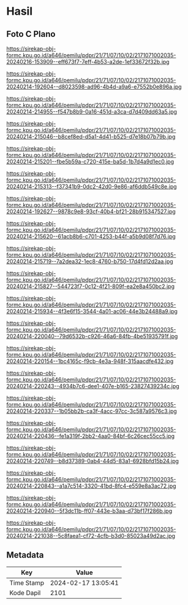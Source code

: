 # Hasil

## Foto C Plano

https://sirekap-obj-formc.kpu.go.id/a646/pemilu/pdpr/21/71/07/10/02/2171071002035-20240216-153909--eff673f7-7eff-4b53-a2de-1ef33672f32b.jpg

https://sirekap-obj-formc.kpu.go.id/a646/pemilu/pdpr/21/71/07/10/02/2171071002035-20240214-192604--d8023598-ad96-4b4d-a9a6-e7552b0e896a.jpg

https://sirekap-obj-formc.kpu.go.id/a646/pemilu/pdpr/21/71/07/10/02/2171071002035-20240214-214955--f547b8b9-0a16-451d-a3ca-d7d409dd63a5.jpg

https://sirekap-obj-formc.kpu.go.id/a646/pemilu/pdpr/21/71/07/10/02/2171071002035-20240214-215046--b8cef8ed-d5a1-4d41-b525-d7e18b07b79b.jpg

https://sirekap-obj-formc.kpu.go.id/a646/pemilu/pdpr/21/71/07/10/02/2171071002035-20240214-215201--fbe5b59a-c720-415e-ba5d-1b7d4a9d1ec0.jpg

https://sirekap-obj-formc.kpu.go.id/a646/pemilu/pdpr/21/71/07/10/02/2171071002035-20240214-215313--f37341b9-0dc2-42d0-9e86-af6ddb549c8e.jpg

https://sirekap-obj-formc.kpu.go.id/a646/pemilu/pdpr/21/71/07/10/02/2171071002035-20240214-192627--9878c9e8-93cf-40b4-bf21-28b915347527.jpg

https://sirekap-obj-formc.kpu.go.id/a646/pemilu/pdpr/21/71/07/10/02/2171071002035-20240214-215620--61acb8b6-c701-4253-b44f-a5b9d08f7d76.jpg

https://sirekap-obj-formc.kpu.go.id/a646/pemilu/pdpr/21/71/07/10/02/2171071002035-20240214-215719--7a2dea32-1ec8-4760-b750-17d4fd12d2aa.jpg

https://sirekap-obj-formc.kpu.go.id/a646/pemilu/pdpr/21/71/07/10/02/2171071002035-20240214-215827--544723f7-0c12-4f21-809f-ea2e8a450bc2.jpg

https://sirekap-obj-formc.kpu.go.id/a646/pemilu/pdpr/21/71/07/10/02/2171071002035-20240214-215934--4f3e6f15-3544-4a01-ac06-44e3b24488a9.jpg

https://sirekap-obj-formc.kpu.go.id/a646/pemilu/pdpr/21/71/07/10/02/2171071002035-20240214-220040--79d6532b-c926-46a6-84fb-4be51935791f.jpg

https://sirekap-obj-formc.kpu.go.id/a646/pemilu/pdpr/21/71/07/10/02/2171071002035-20240214-220154--1bc4165c-f9cb-4e3a-948f-315aacdfe432.jpg

https://sirekap-obj-formc.kpu.go.id/a646/pemilu/pdpr/21/71/07/10/02/2171071002035-20240214-220243--4934b7c6-dee1-407e-b165-23827439234c.jpg

https://sirekap-obj-formc.kpu.go.id/a646/pemilu/pdpr/21/71/07/10/02/2171071002035-20240214-220337--1b05bb2b-ca3f-4acc-97cc-3c587a9576c3.jpg

https://sirekap-obj-formc.kpu.go.id/a646/pemilu/pdpr/21/71/07/10/02/2171071002035-20240214-220436--fe1a319f-2bb2-4aa0-84bf-6c26cec55cc5.jpg

https://sirekap-obj-formc.kpu.go.id/a646/pemilu/pdpr/21/71/07/10/02/2171071002035-20240214-220749--b8d37389-0ab4-44d5-83a1-6928bfd15b24.jpg

https://sirekap-obj-formc.kpu.go.id/a646/pemilu/pdpr/21/71/07/10/02/2171071002035-20240214-220843--a1a7c514-3320-41bd-8fc4-e559e8a3ac72.jpg

https://sirekap-obj-formc.kpu.go.id/a646/pemilu/pdpr/21/71/07/10/02/2171071002035-20240214-220940--5f3dc11b-ff07-443e-b3aa-d73bf17f286b.jpg

https://sirekap-obj-formc.kpu.go.id/a646/pemilu/pdpr/21/71/07/10/02/2171071002035-20240214-221038--5c8faea1-cf72-4cfb-b3d0-85023a49d2ac.jpg


## Metadata

| Key        | Value               |
| ---------- | ------------------- |
| Time Stamp | 2024-02-17 13:05:41 |
| Kode Dapil | 2101                |



